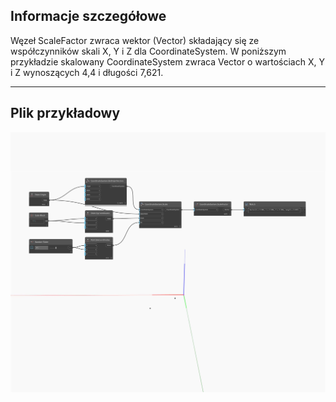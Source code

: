 ## Informacje szczegółowe
Węzeł ScaleFactor zwraca wektor (Vector) składający się ze współczynników skali X, Y i Z dla CoordinateSystem. W poniższym przykładzie skalowany CoordinateSystem zwraca Vector o wartościach X, Y i Z wynoszących 4,4 i długości 7,621.
___
## Plik przykładowy

![ScaleFactor](./Autodesk.DesignScript.Geometry.CoordinateSystem.ScaleFactor_img.jpg)

